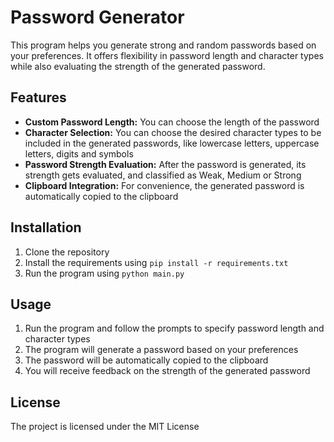 # Password Generator
This program helps you generate strong and random passwords based on your preferences. It offers flexibility in password length and character types while also evaluating the strength of the generated password.

## Features
* **Custom Password Length:** You can choose the length of the password
* **Character Selection:** You can choose the desired character types to be included in the generated passwords, like lowercase letters, uppercase letters, digits and symbols
* **Password Strength Evaluation:** After the password is generated, its strength gets evaluated, and classified as Weak, Medium or Strong
* **Clipboard Integration:** For convenience, the generated password is automatically copied to the clipboard

## Installation
1. Clone the repository
2. Install the requirements using `pip install -r requirements.txt`
3. Run the program using `python main.py`

## Usage
1. Run the program and follow the prompts to specify password length and character types
2. The program will generate a password based on your preferences
3. The password will be automatically copied to the clipboard
4. You will receive feedback on the strength of the generated password

## License
The project is licensed under the MIT License